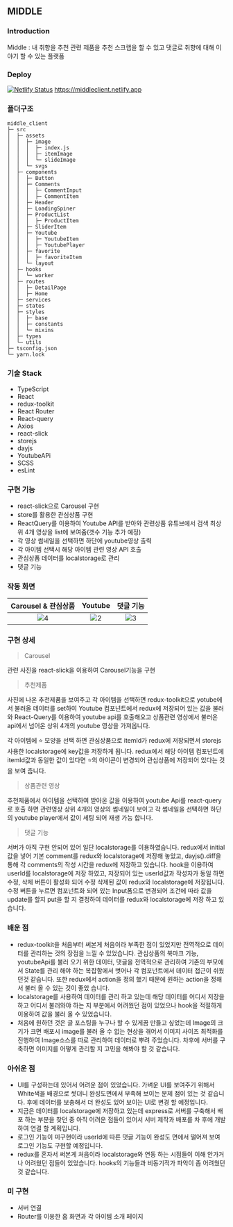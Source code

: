 ## MIDDLE

### Introduction
Middle : 내 취향을 추천 관련 제품을 추천 스크랩을 할 수 있고 댓글로 취향에 대해 이야기 할 수 있는 플랫폼

### Deploy
[![Netlify Status](https://api.netlify.com/api/v1/badges/64ce6a32-2368-4e7f-9b47-ed57232852f9/deploy-status)](https://app.netlify.com/sites/middleclient/deploys)
https://middleclient.netlify.app
### 폴더구조

```
middle_client
├─ src
│  ├─ assets
│  │  ├─ image
│  │  │  ├─ index.js
│  │  │  ├─ itemImage
│  │  │  └─ slideImage
│  │  └─ svgs
│  ├─ components
│  │  ├─ Button
│  │  ├─ Comments
│  │  │  ├─ CommentInput
│  │  │  ├─ CommentItem
│  │  ├─ Header
│  │  ├─ LoadingSpiner
│  │  ├─ ProductList
│  │  │  ├─ ProductItem
│  │  ├─ SliderItem
│  │  ├─ Youtube
│  │  │  ├─ YoutubeItem
│  │  │  ├─ YoutubePlayer
│  │  ├─ favorite
│  │  │  ├─ favoriteItem
│  │  └─ layout
│  ├─ hooks
│  │  └─ worker
│  ├─ routes
│  │  ├─ DetailPage
│  │  ├─ Home
│  ├─ services
│  ├─ states
│  ├─ styles
│  │  ├─ base
│  │  ├─ constants
│  │  └─ mixins
│  ├─ types
│  └─ utils
├─ tsconfig.json
└─ yarn.lock

```

### 기술 Stack

- TypeScript
- React
- redux-toolkit
- React Router
- React-query
- Axios
- react-slick
- storejs
- dayjs
- YoutubeAPi
- SCSS
- esLint

### 구현 기능
- react-slick으로 Carousel 구현
- store를 활용한 관심상품 구현
- ReactQuery를 이용하여 Youtube API를 받아와 관련상품 유튜브에서 검색 최상위 4개 영상을 list에 보여줌(갯수 기능 추가 예정)
- 각 영상 썸네일을 선택하면 하단에 youtube영상 출력 
- 각 아이템 선택시 해당 아이템 관련 영상 API 호출
- 관심상품 데이터를 localstorage로 관리
- 댓글 기능 

### 작동 화면
| Carousel & 관심상품 | Youtube | 댓글 기능 |
|:---:|:---:|:---:|
|![4](https://user-images.githubusercontent.com/60730765/174062870-f165e9ba-8120-4072-b8f7-1680f977d5b9.gif)|![2](https://user-images.githubusercontent.com/60730765/174062353-435e8688-0a8e-40a1-a5bc-99f9d7d47c4f.gif)|![3](https://user-images.githubusercontent.com/60730765/174062339-cea97e7c-185e-4398-92c6-2c2fb27fab90.gif)



### 구현 상세
> Carousel

관련 사진을 react-slick을 이용하여 Carousel기능을 구현 

>추천제품

사진에 나온 추천제품을 보여주고 각 아이템을 선택하면 redux-toolkit으로 yotube에서 불러올 데이터를 set하여 Youtube 컴포넌트에서 redux에 저장되어 있는 값을 불러와 React-Query를 이용하여 youtube api를 호출해오고 상품관련 영상에서 불러온 api에서 넘어온 상위 4개의 youtube 영상을 가져옵니다. 

각 아이템에 ⭐️ 모양을 선택 하면 관심상품으로 itemId가 redux에 저장되면서 storejs사용한 localstorage에 key값을 저장하게 됩니다. redux에서 해당 아이템 컴포넌트에 itemId값과 동일한 값이 있다면
⭐️의 아이콘이 변경되어 관심상품에 저장되어 있다는 것을 보여 줍니다. 

>상품관련 영상

추천제품에서 아이템을 선택하여 받아온 값을 이용하여 youtube Api를 react-query로 호출 하면 관련영상 상위 4개의 영상의 썸네일이 보이고 각 썸네일을 선택하면 하단의 youtube player에서 값이 세팅 되어 재생 가능 합니다. 

>댓글 기능 

서버가 아직 구현 안되어 있어 일단 localstorage를 이용하였습니다.
redux에서 initial 값을 넣어 기본 comment를 redux와 localstorage에 저장해 놓았고, dayjs().diff을 통해 각 comments의 작성 시간을 redux에 저장하고 있습니다. 
hook을 이용하여 userId를 localstorage에 저장 하였고, 저장되어 있는 userId값과 작성자가 동일 하면 
수정, 삭제 버튼이 활성화 되어 수정 삭제된 값이 redux와 localstorage에 저장됩니다. 
수정 버튼을 누르면 컴포넌트화 되어 있는 Input폼으로 변경되어 조건에 따라 값을 update를 할지 put을 할 지 결정하여 데이터를 redux와 localstorage에 저장 하고 있습니다. 

### 배운 점
- redux-toolkit을 처음부터 써본게 처음이라 부족한 점이 있었지만 전역적으로 데이터를 관리하는 것의 장점을 느낄 수 있었습니다. 관심상품의 북마크 기능, youtubeApi를 불러 오기 위한 데이터, 댓글을 전역적으로 관리하여 기존의 부모에서 State를 관리 해야 하는 복잡함에서 벗어나 각 컴포넌트에서 데이터 접근이 쉬웠 던것 같습니다. 또한 redux에서 action을 정의 했기 때문에 원하는 action을 정해서 불러 올 수 있는 것이 좋았 습니다. 
- localstorage를 사용하여 데이터를 관리 하고 있는데 해당 데이터를 어디서 저장을 하고 어디서 불러와야 하는 지 부분에서 어려웠던 점이 있었으나 hook을 적절하게 이용하여 값을 불러 올 수 있었습니다. 
- 처음에 원하던 것은 글 포스팅을 누구나 할 수 있게끔 만들고 싶었는데 Image의 크기가 크면 배포시 image를 불러 올 수 없는 현상을 겪어서 이미지 사이즈 최적화를 진행하여 Image소스를 따로 관리하여 데이터로 뿌려 주었습니다. 차후에 서버를 구축하면 이미지를 어떻게 관리할 지 고민을 해봐야 할 것 같습니다. 

### 아쉬운 점
- UI를 구성하는데 있어서 어려운 점이 있었습니다. 가벼운 UI를 보여주기 위해서 White색을 배경으로 썻더니 완성도면에서 부족해 보이는 문제 점이 있는 것 같습니다. 후에 데이터를 보충해서 더 완성도 있어 보이는 UI로 변경 할 예정입니다. 
- 지금은 데이터를 localstorage에 저장하고 있는데 express로 서버를 구축해서 배포 하는 부분을 찾던 중 아직 어려운 점들이 있어서 서버 제작과 배포를 차 후에 개발하여 연결 할 계획입니다. 
- 로그인 기능이 미구현이라 userId에 따른 댓글 기능이 완성도 면에서 떨어져 보여 로그인 기능도 구현할 예정입니다.
- redux를 혼자서 써본게 처음이라 localstorage와 연동 하는 시점들이 이해 안가거나 어려웠던 점들이 있었습니다. hooks의 기능들과 비동기적가 파악이 좀 어려웠던 것 같습니다. 

### 미 구현 
- 서버 연결 
- Router를 이용한 홈 화면과 각 아이템 소개 페이지 
